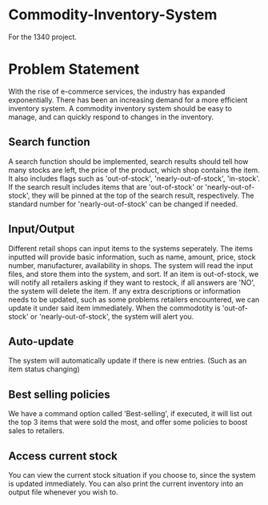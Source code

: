 # Commodity-Inventory-System
For the 1340 project.
# Problem Statement
With the rise of e-commerce services, the industry has expanded exponentially. There has been an increasing demand for a more efficient inventory system. 
A commodity inventory system should be easy to manage, and can quickly respond to changes in the inventory. 
## Search function
A search function should be implemented, search results should tell how many stocks are left, the price of the product, which shop contains the item. It also includes flags such as 'out-of-stock', 'nearly-out-of-stock', 'in-stock'. If the search result includes items that are 'out-of-stock' or 'nearly-out-of-stock', they will be pinned at the top of the search result, respectively. The standard number for 'nearly-out-of-stock' can be changed if needed.
## Input/Output
Different retail shops can input items to the systems seperately. 
The items inputted will provide basic information, such as name, amount, price, stock number, manufacturer, availability in shops. 
The system will read the input files, and store them into the system, and sort.
If an item is out-of-stock, we will notify all retailers asking if they want to restock, if all answers are 'NO', the system will delete the item.
If any extra descriptions or information needs to be updated, such as some problems retailers encountered, we can update it under said item immediately.
When the commodotity is 'out-of-stock' or 'nearly-out-of-stock', the system will alert you.
## Auto-update
The system will automatically update if there is new entries. (Such as an item status changing)
## Best selling policies
We have a command option called 'Best-selling', if executed, it will list out the top 3 items that were sold the most, and offer some policies to boost sales to retailers.
## Access current stock
You can view the current stock situation if you choose to, since the system is updated immediately.
You can also print the current inventory into an output file whenever you wish to.
